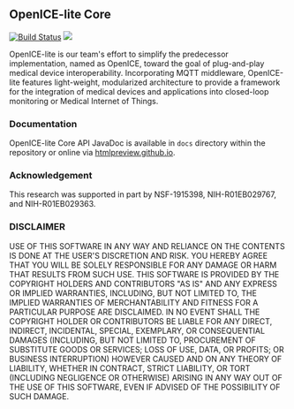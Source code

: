 ## OpenICE-lite Core

[![Build Status](https://travis-ci.org/samdware/openice-lite.svg?branch=master)](https://travis-ci.org/samdware/openice-lite)
[![](https://jitpack.io/v/samdware/openice-lite.svg)](https://jitpack.io/#samdware/openice-lite)

OpenICE-lite is our team's effort to simplify the predecessor implementation, named as OpenICE, toward the goal of plug-and-play medical device interoperability. Incorporating MQTT middleware, OpenICE-lite features light-weight, modularized architecture to provide a framework for the integration of medical devices and applications into closed-loop monitoring or Medical Internet of Things.

### Documentation

OpenICE-lite Core API JavaDoc is available in `docs` directory within the repository or online via [htmlpreview.github.io](http://htmlpreview.github.io/?https://github.com/samdware/openice-lite/blob/master/docs/index.html).

### Acknowledgement

This research was supported in part by NSF-1915398, NIH-R01EB029767, and NIH-R01EB029363.

### DISCLAIMER
USE OF THIS SOFTWARE IN ANY WAY AND RELIANCE ON THE CONTENTS IS DONE AT THE USER'S DISCRETION AND RISK. YOU HEREBY AGREE THAT YOU WILL BE SOLELY RESPONSIBLE FOR ANY DAMAGE OR HARM THAT RESULTS FROM SUCH USE. THIS SOFTWARE IS PROVIDED BY THE COPYRIGHT HOLDERS AND CONTRIBUTORS "AS IS" AND ANY EXPRESS OR IMPLIED WARRANTIES, INCLUDING, BUT NOT LIMITED TO, THE IMPLIED WARRANTIES OF MERCHANTABILITY AND FITNESS FOR A PARTICULAR PURPOSE ARE DISCLAIMED. IN NO EVENT SHALL THE COPYRIGHT HOLDER OR CONTRIBUTORS BE LIABLE FOR ANY DIRECT, INDIRECT, INCIDENTAL, SPECIAL, EXEMPLARY, OR CONSEQUENTIAL DAMAGES (INCLUDING, BUT NOT LIMITED TO, PROCUREMENT OF SUBSTITUTE GOODS OR SERVICES; LOSS OF USE, DATA, OR PROFITS; OR BUSINESS INTERRUPTION) HOWEVER CAUSED AND ON ANY THEORY OF LIABILITY, WHETHER IN CONTRACT, STRICT LIABILITY, OR TORT (INCLUDING NEGLIGENCE OR OTHERWISE) ARISING IN ANY WAY OUT OF THE USE OF THIS SOFTWARE, EVEN IF ADVISED OF THE POSSIBILITY OF SUCH DAMAGE.
